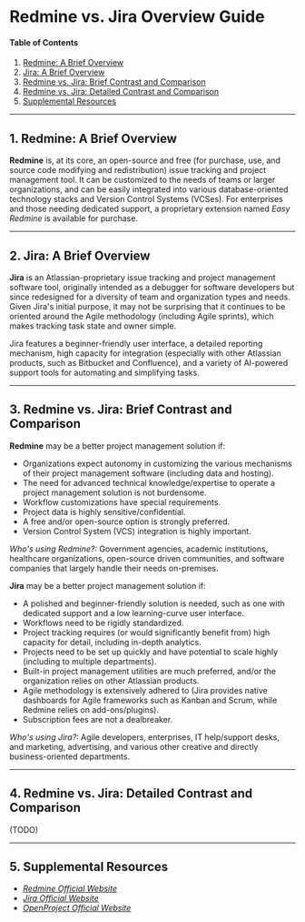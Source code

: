 # Redmine vs. Jira Overview Guide

#### Table of Contents

1. [Redmine: A Brief Overview](#redmine)
2. [Jira: A Brief Overview](#jira)
3. [Redmine vs. Jira: Brief Contrast and Comparison](#brief)
4. [Redmine vs. Jira: Detailed Contrast and Comparison](#detailed)
5. [Supplemental Resources](#supplemental)

<hr />

## 1. <a name="redmine">Redmine: A Brief Overview</a>

**Redmine** is, at its core, an open-source and free (for purchase, use, and source code modifying and redistribution) issue tracking and project management tool. It can be customized to the needs of teams or larger organizations, and can be easily integrated into various database-oriented technology stacks and Version Control Systems (VCSes). For enterprises and those needing dedicated support, a proprietary extension named *Easy Redmine* is available for purchase.

<hr />

## 2. <a name="jira">Jira: A Brief Overview</a>

**Jira** is an Atlassian-proprietary issue tracking and project management software tool, originally intended as a debugger for software developers but since redesigned for a diversity of team and organization types and needs. Given Jira's initial purpose, it may not be surprising that it continues to be oriented around the Agile methodology (including Agile sprints), which makes tracking task state and owner simple.

Jira features a beginner-friendly user interface, a detailed reporting mechanism, high capacity for integration (especially with other Atlassian products, such as Bitbucket and Confluence), and a variety of AI-powered support tools for automating and simplifying tasks.

<hr />

## 3. <a name="brief">Redmine vs. Jira: Brief Contrast and Comparison</a>

**Redmine** may be a better project management solution if:

* Organizations expect autonomy in customizing the various mechanisms of their project management software (including data and hosting).
* The need for advanced technical knowledge/expertise to operate a project management solution is not burdensome.
* Workflow customizations have special requirements.
* Project data is highly sensitive/confidential.
* A free and/or open-source option is strongly preferred.
* Version Control System (VCS) integration is highly important.

*Who's using Redmine?:* Government agencies, academic institutions, healthcare organizations, open-source driven communities, and software companies that largely handle their needs on-premises.

**Jira** may be a better project management solution if:

* A polished and beginner-friendly solution is needed, such as one with dedicated support and a low learning-curve user interface.
* Workflows need to be rigidly standardized.
* Project tracking requires (or would significantly benefit from) high capacity for detail, including in-depth analytics.
* Projects need to be set up quickly and have potential to scale highly (including to multiple departments).
* Built-in project management utilities are much preferred, and/or the organization relies on other Atlassian products.
* Agile methodology is extensively adhered to (Jira provides native dashboards for Agile frameworks such as Kanban and Scrum, while Redmine relies on add-ons/plugins).
* Subscription fees are not a dealbreaker.
  
*Who's using Jira?:* Agile developers, enterprises, IT help/support desks, and marketing, advertising, and various other creative and directly business-oriented departments.

<hr />

## 4. <a name="detailed">Redmine vs. Jira: Detailed Contrast and Comparison</a>

(TODO)

<hr />

## 5. <a name="supplemental">Supplemental Resources</a>

* *[Redmine Official Website](https://www.redmine.org/)*
* *[Jira Official Website](https://www.atlassian.com/software/jira)*
* *[OpenProject Official Website](https://www.openproject.org/)*
